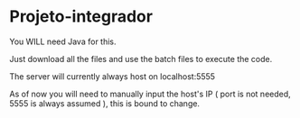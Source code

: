 # Projeto-integrador

You WILL need Java for this.

Just download all the files and use the batch files to execute the code.

The server will currently always host on localhost:5555

As of now you will need to manually input the host's IP ( port is not needed, 5555 is always assumed ), this is bound to change.
